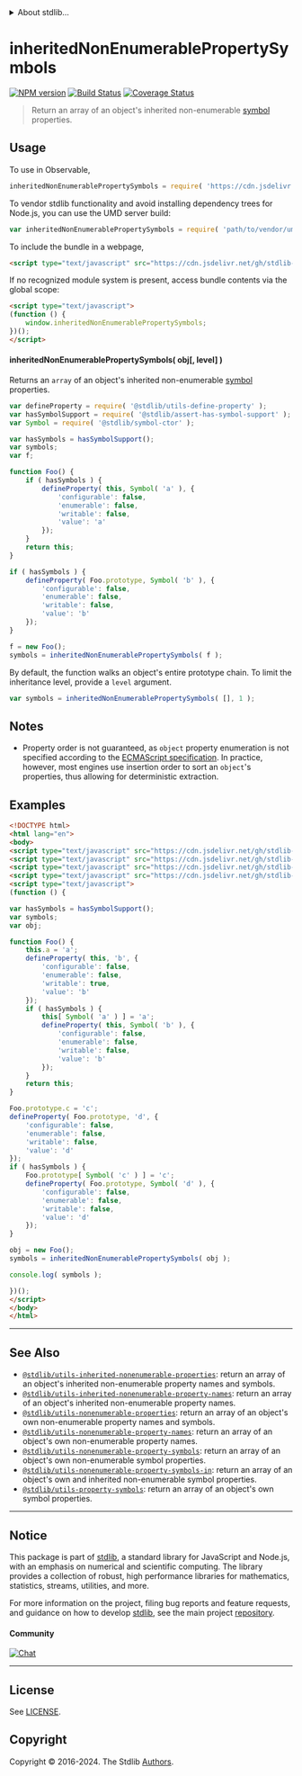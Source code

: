 <!--

@license Apache-2.0

Copyright (c) 2018 The Stdlib Authors.

Licensed under the Apache License, Version 2.0 (the "License");
you may not use this file except in compliance with the License.
You may obtain a copy of the License at

   http://www.apache.org/licenses/LICENSE-2.0

Unless required by applicable law or agreed to in writing, software
distributed under the License is distributed on an "AS IS" BASIS,
WITHOUT WARRANTIES OR CONDITIONS OF ANY KIND, either express or implied.
See the License for the specific language governing permissions and
limitations under the License.

-->


<details>
  <summary>
    About stdlib...
  </summary>
  <p>We believe in a future in which the web is a preferred environment for numerical computation. To help realize this future, we've built stdlib. stdlib is a standard library, with an emphasis on numerical and scientific computation, written in JavaScript (and C) for execution in browsers and in Node.js.</p>
  <p>The library is fully decomposable, being architected in such a way that you can swap out and mix and match APIs and functionality to cater to your exact preferences and use cases.</p>
  <p>When you use stdlib, you can be absolutely certain that you are using the most thorough, rigorous, well-written, studied, documented, tested, measured, and high-quality code out there.</p>
  <p>To join us in bringing numerical computing to the web, get started by checking us out on <a href="https://github.com/stdlib-js/stdlib">GitHub</a>, and please consider <a href="https://opencollective.com/stdlib">financially supporting stdlib</a>. We greatly appreciate your continued support!</p>
</details>

# inheritedNonEnumerablePropertySymbols

[![NPM version][npm-image]][npm-url] [![Build Status][test-image]][test-url] [![Coverage Status][coverage-image]][coverage-url] <!-- [![dependencies][dependencies-image]][dependencies-url] -->

> Return an array of an object's inherited non-enumerable [symbol][@stdlib/symbol/ctor] properties.



<section class="usage">

## Usage

<!-- eslint-disable id-length -->

To use in Observable,

```javascript
inheritedNonEnumerablePropertySymbols = require( 'https://cdn.jsdelivr.net/gh/stdlib-js/utils-inherited-nonenumerable-property-symbols@v0.2.2-umd/browser.js' )
```

To vendor stdlib functionality and avoid installing dependency trees for Node.js, you can use the UMD server build:

```javascript
var inheritedNonEnumerablePropertySymbols = require( 'path/to/vendor/umd/utils-inherited-nonenumerable-property-symbols/index.js' )
```

To include the bundle in a webpage,

```html
<script type="text/javascript" src="https://cdn.jsdelivr.net/gh/stdlib-js/utils-inherited-nonenumerable-property-symbols@v0.2.2-umd/browser.js"></script>
```

If no recognized module system is present, access bundle contents via the global scope:

```html
<script type="text/javascript">
(function () {
    window.inheritedNonEnumerablePropertySymbols;
})();
</script>
```

#### inheritedNonEnumerablePropertySymbols( obj\[, level] )

Returns an `array` of an object's inherited non-enumerable [symbol][@stdlib/symbol/ctor] properties.

<!-- eslint-disable id-length -->

```javascript
var defineProperty = require( '@stdlib/utils-define-property' );
var hasSymbolSupport = require( '@stdlib/assert-has-symbol-support' );
var Symbol = require( '@stdlib/symbol-ctor' );

var hasSymbols = hasSymbolSupport();
var symbols;
var f;

function Foo() {
    if ( hasSymbols ) {
        defineProperty( this, Symbol( 'a' ), {
            'configurable': false,
            'enumerable': false,
            'writable': false,
            'value': 'a'
        });
    }
    return this;
}

if ( hasSymbols ) {
    defineProperty( Foo.prototype, Symbol( 'b' ), {
        'configurable': false,
        'enumerable': false,
        'writable': false,
        'value': 'b'
    });
}

f = new Foo();
symbols = inheritedNonEnumerablePropertySymbols( f );
```

By default, the function walks an object's entire prototype chain. To limit the inheritance level, provide a `level` argument.

<!-- eslint-disable id-length -->

```javascript
var symbols = inheritedNonEnumerablePropertySymbols( [], 1 );
```

</section>

<!-- /.usage -->

<section class="notes">

## Notes

-   Property order is not guaranteed, as `object` property enumeration is not specified according to the [ECMAScript specification][ecma-262-for-in]. In practice, however, most engines use insertion order to sort an `object`'s properties, thus allowing for deterministic extraction.

</section>

<!-- /.notes -->

<section class="examples">

## Examples

<!-- eslint-disable id-length -->

<!-- eslint no-undef: "error" -->

```html
<!DOCTYPE html>
<html lang="en">
<body>
<script type="text/javascript" src="https://cdn.jsdelivr.net/gh/stdlib-js/utils-define-property@umd/browser.js"></script>
<script type="text/javascript" src="https://cdn.jsdelivr.net/gh/stdlib-js/assert-has-symbol-support@umd/browser.js"></script>
<script type="text/javascript" src="https://cdn.jsdelivr.net/gh/stdlib-js/symbol-ctor@umd/browser.js"></script>
<script type="text/javascript" src="https://cdn.jsdelivr.net/gh/stdlib-js/utils-inherited-nonenumerable-property-symbols@v0.2.2-umd/browser.js"></script>
<script type="text/javascript">
(function () {

var hasSymbols = hasSymbolSupport();
var symbols;
var obj;

function Foo() {
    this.a = 'a';
    defineProperty( this, 'b', {
        'configurable': false,
        'enumerable': false,
        'writable': true,
        'value': 'b'
    });
    if ( hasSymbols ) {
        this[ Symbol( 'a' ) ] = 'a';
        defineProperty( this, Symbol( 'b' ), {
            'configurable': false,
            'enumerable': false,
            'writable': false,
            'value': 'b'
        });
    }
    return this;
}

Foo.prototype.c = 'c';
defineProperty( Foo.prototype, 'd', {
    'configurable': false,
    'enumerable': false,
    'writable': false,
    'value': 'd'
});
if ( hasSymbols ) {
    Foo.prototype[ Symbol( 'c' ) ] = 'c';
    defineProperty( Foo.prototype, Symbol( 'd' ), {
        'configurable': false,
        'enumerable': false,
        'writable': false,
        'value': 'd'
    });
}

obj = new Foo();
symbols = inheritedNonEnumerablePropertySymbols( obj );

console.log( symbols );

})();
</script>
</body>
</html>
```

</section>

<!-- /.examples -->

<!-- Section for related `stdlib` packages. Do not manually edit this section, as it is automatically populated. -->

<section class="related">

* * *

## See Also

-   <span class="package-name">[`@stdlib/utils-inherited-nonenumerable-properties`][@stdlib/utils/inherited-nonenumerable-properties]</span><span class="delimiter">: </span><span class="description">return an array of an object's inherited non-enumerable property names and symbols.</span>
-   <span class="package-name">[`@stdlib/utils-inherited-nonenumerable-property-names`][@stdlib/utils/inherited-nonenumerable-property-names]</span><span class="delimiter">: </span><span class="description">return an array of an object's inherited non-enumerable property names.</span>
-   <span class="package-name">[`@stdlib/utils-nonenumerable-properties`][@stdlib/utils/nonenumerable-properties]</span><span class="delimiter">: </span><span class="description">return an array of an object's own non-enumerable property names and symbols.</span>
-   <span class="package-name">[`@stdlib/utils-nonenumerable-property-names`][@stdlib/utils/nonenumerable-property-names]</span><span class="delimiter">: </span><span class="description">return an array of an object's own non-enumerable property names.</span>
-   <span class="package-name">[`@stdlib/utils-nonenumerable-property-symbols`][@stdlib/utils/nonenumerable-property-symbols]</span><span class="delimiter">: </span><span class="description">return an array of an object's own non-enumerable symbol properties.</span>
-   <span class="package-name">[`@stdlib/utils-nonenumerable-property-symbols-in`][@stdlib/utils/nonenumerable-property-symbols-in]</span><span class="delimiter">: </span><span class="description">return an array of an object's own and inherited non-enumerable symbol properties.</span>
-   <span class="package-name">[`@stdlib/utils-property-symbols`][@stdlib/utils/property-symbols]</span><span class="delimiter">: </span><span class="description">return an array of an object's own symbol properties.</span>

</section>

<!-- /.related -->

<!-- Section for all links. Make sure to keep an empty line after the `section` element and another before the `/section` close. -->


<section class="main-repo" >

* * *

## Notice

This package is part of [stdlib][stdlib], a standard library for JavaScript and Node.js, with an emphasis on numerical and scientific computing. The library provides a collection of robust, high performance libraries for mathematics, statistics, streams, utilities, and more.

For more information on the project, filing bug reports and feature requests, and guidance on how to develop [stdlib][stdlib], see the main project [repository][stdlib].

#### Community

[![Chat][chat-image]][chat-url]

---

## License

See [LICENSE][stdlib-license].


## Copyright

Copyright &copy; 2016-2024. The Stdlib [Authors][stdlib-authors].

</section>

<!-- /.stdlib -->

<!-- Section for all links. Make sure to keep an empty line after the `section` element and another before the `/section` close. -->

<section class="links">

[npm-image]: http://img.shields.io/npm/v/@stdlib/utils-inherited-nonenumerable-property-symbols.svg
[npm-url]: https://npmjs.org/package/@stdlib/utils-inherited-nonenumerable-property-symbols

[test-image]: https://github.com/stdlib-js/utils-inherited-nonenumerable-property-symbols/actions/workflows/test.yml/badge.svg?branch=v0.2.2
[test-url]: https://github.com/stdlib-js/utils-inherited-nonenumerable-property-symbols/actions/workflows/test.yml?query=branch:v0.2.2

[coverage-image]: https://img.shields.io/codecov/c/github/stdlib-js/utils-inherited-nonenumerable-property-symbols/main.svg
[coverage-url]: https://codecov.io/github/stdlib-js/utils-inherited-nonenumerable-property-symbols?branch=main

<!--

[dependencies-image]: https://img.shields.io/david/stdlib-js/utils-inherited-nonenumerable-property-symbols.svg
[dependencies-url]: https://david-dm.org/stdlib-js/utils-inherited-nonenumerable-property-symbols/main

-->

[chat-image]: https://img.shields.io/gitter/room/stdlib-js/stdlib.svg
[chat-url]: https://app.gitter.im/#/room/#stdlib-js_stdlib:gitter.im

[stdlib]: https://github.com/stdlib-js/stdlib

[stdlib-authors]: https://github.com/stdlib-js/stdlib/graphs/contributors

[umd]: https://github.com/umdjs/umd
[es-module]: https://developer.mozilla.org/en-US/docs/Web/JavaScript/Guide/Modules

[deno-url]: https://github.com/stdlib-js/utils-inherited-nonenumerable-property-symbols/tree/deno
[deno-readme]: https://github.com/stdlib-js/utils-inherited-nonenumerable-property-symbols/blob/deno/README.md
[umd-url]: https://github.com/stdlib-js/utils-inherited-nonenumerable-property-symbols/tree/umd
[umd-readme]: https://github.com/stdlib-js/utils-inherited-nonenumerable-property-symbols/blob/umd/README.md
[esm-url]: https://github.com/stdlib-js/utils-inherited-nonenumerable-property-symbols/tree/esm
[esm-readme]: https://github.com/stdlib-js/utils-inherited-nonenumerable-property-symbols/blob/esm/README.md
[branches-url]: https://github.com/stdlib-js/utils-inherited-nonenumerable-property-symbols/blob/main/branches.md

[stdlib-license]: https://raw.githubusercontent.com/stdlib-js/utils-inherited-nonenumerable-property-symbols/main/LICENSE

[ecma-262-for-in]: https://262.ecma-international.org/5.1/#sec-12.6.4

[@stdlib/symbol/ctor]: https://github.com/stdlib-js/symbol-ctor/tree/umd

<!-- <related-links> -->

[@stdlib/utils/inherited-nonenumerable-properties]: https://github.com/stdlib-js/utils-inherited-nonenumerable-properties/tree/umd

[@stdlib/utils/inherited-nonenumerable-property-names]: https://github.com/stdlib-js/utils-inherited-nonenumerable-property-names/tree/umd

[@stdlib/utils/nonenumerable-properties]: https://github.com/stdlib-js/utils-nonenumerable-properties/tree/umd

[@stdlib/utils/nonenumerable-property-names]: https://github.com/stdlib-js/utils-nonenumerable-property-names/tree/umd

[@stdlib/utils/nonenumerable-property-symbols]: https://github.com/stdlib-js/utils-nonenumerable-property-symbols/tree/umd

[@stdlib/utils/nonenumerable-property-symbols-in]: https://github.com/stdlib-js/utils-nonenumerable-property-symbols-in/tree/umd

[@stdlib/utils/property-symbols]: https://github.com/stdlib-js/utils-property-symbols/tree/umd

<!-- </related-links> -->

</section>

<!-- /.links -->
